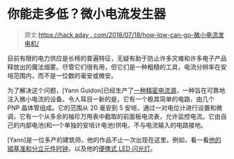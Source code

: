 # 你能走多低？微小电流发生器

> 原文:[https://hack aday . com/2018/07/18/how-low-can-go-微小电流发电机/](https://hackaday.com/2018/07/18/how-low-can-you-go-tiny-current-generator/)

目前有限的电力供应是长椅的普遍特征，无疑有助于防止许多灾难和许多电子产品释放出的魔法烟雾。尽管它们很有用，但它们是一种粗糙的工具，电流分辨率在安培范围内，而不是一位数的毫安或微安。

为了解决这个问题，[Yann Guidon]已经生产了[一种精密电流源](https://hackaday.io/project/159693-precision-current-generator)，一种旨在可靠地注入微小电流的设备。令人耳目一新的是，它有一个极其简单的电路，由几个 PNP 晶体管组成。它的范围从 20 毫安到 5 安培，通过一对电位计进行设置和微调，它有一个从多余的袖珍万用表中截取的前面板电流表，允许监控电流。它由自己的内部电池(和一个单独的安培计电池)供电，不与电流输入的电路接地。

[Yann]是一位多产的建筑师，他的作品不止一次出现在这里。例如，看一看[他的铷基准和分立元件时钟](https://hackaday.com/2016/05/04/a-rubidium-reference-for-discrete-component-clocks/)，以及他的[便携式 LED 闪光灯](https://hackaday.com/2017/04/21/hackaday-prize-entry-portable-led-flash-for-photography/)。